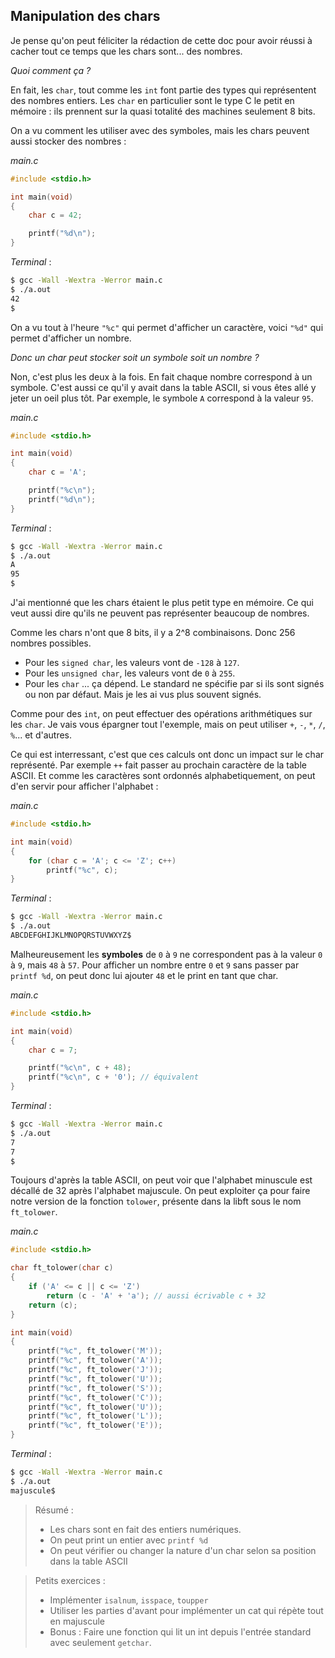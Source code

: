 ## Manipulation des chars

Je pense qu'on peut féliciter la rédaction de cette doc pour avoir réussi à cacher tout ce temps que les chars sont... des nombres.

*Quoi comment ça ?*

En fait, les `char`, tout comme les `int` font partie des types qui représentent des nombres entiers. Les `char` en particulier sont le type C le petit en mémoire : ils prennent sur la quasi totalité des machines seulement 8 bits.

On a vu comment les utiliser avec des symboles, mais les chars peuvent aussi stocker des nombres :

*main.c*
```c
#include <stdio.h>

int main(void)
{
	char c = 42;

	printf("%d\n");
}
```
*Terminal* :
```sh
$ gcc -Wall -Wextra -Werror main.c
$ ./a.out
42
$
```

On a vu tout à l'heure `"%c"` qui permet d'afficher un caractère, voici `"%d"` qui permet d'afficher un nombre.

*Donc un char peut stocker soit un symbole soit un nombre ?*

Non, c'est plus les deux à la fois. En fait chaque nombre correspond à un symbole. C'est aussi ce qu'il y avait dans la table ASCII, si vous êtes allé y jeter un oeil plus tôt. Par exemple, le symbole `A` correspond à la valeur `95`.

*main.c*
```c
#include <stdio.h>

int main(void)
{
	char c = 'A';

	printf("%c\n");
	printf("%d\n");
}
```
*Terminal* :
```sh
$ gcc -Wall -Wextra -Werror main.c
$ ./a.out
A
95
$
```

J'ai mentionné que les chars étaient le plus petit type en mémoire. Ce qui veut aussi dire qu'ils ne peuvent pas représenter beaucoup de nombres.

Comme les chars n'ont que 8 bits, il y a 2^8 combinaisons. Donc 256 nombres possibles.
- Pour les `signed char`, les valeurs vont de `-128` à `127`.
- Pour les `unsigned char`, les valeurs vont de `0` à `255`.
- Pour les `char` ... ça dépend. Le standard ne spécifie par si ils sont signés ou non par défaut. Mais je les ai vus plus souvent signés.

Comme pour des `int`, on peut effectuer des opérations arithmétiques sur les `char`. Je vais vous épargner tout l'exemple, mais on peut utiliser `+`, `-`, `*`, `/`, `%`... et d'autres.

Ce qui est interressant, c'est que ces calculs ont donc un impact sur le char représenté. Par exemple `++` fait passer au prochain caractère de la table ASCII. Et comme les caractères sont ordonnés alphabetiquement, on peut d'en servir pour afficher l'alphabet :

*main.c*
```c
#include <stdio.h>

int main(void)
{
	for (char c = 'A'; c <= 'Z'; c++)
		printf("%c", c);
}
```
*Terminal* :
```sh
$ gcc -Wall -Wextra -Werror main.c
$ ./a.out
ABCDEFGHIJKLMNOPQRSTUVWXYZ$
```

Malheureusement les __symboles__ de `0` à `9` ne correspondent pas à la valeur `0` à `9`, mais `48` à `57`. Pour afficher un nombre entre `0` et `9` sans passer par `printf %d`, on peut donc lui ajouter `48` et le print en tant que char.

*main.c*
```c
#include <stdio.h>

int main(void)
{
	char c = 7;

	printf("%c\n", c + 48);
	printf("%c\n", c + '0'); // équivalent
}
```
*Terminal* :
```sh
$ gcc -Wall -Wextra -Werror main.c
$ ./a.out
7
7
$
```

Toujours d'après la table ASCII, on peut voir que l'alphabet minuscule est décallé de 32 après l'alphabet majuscule. On peut exploiter ça pour faire notre version de la fonction `tolower`, présente dans la libft sous le nom `ft_tolower`.

*main.c*
```c
#include <stdio.h>

char ft_tolower(char c)
{
	if ('A' <= c || c <= 'Z')
		return (c - 'A' + 'a'); // aussi écrivable c + 32
	return (c);
}

int main(void)
{
	printf("%c", ft_tolower('M'));
	printf("%c", ft_tolower('A'));
	printf("%c", ft_tolower('J'));
	printf("%c", ft_tolower('U'));
	printf("%c", ft_tolower('S'));
	printf("%c", ft_tolower('C'));
	printf("%c", ft_tolower('U'));
	printf("%c", ft_tolower('L'));
	printf("%c", ft_tolower('E'));
}
```
*Terminal* :
```sh
$ gcc -Wall -Wextra -Werror main.c
$ ./a.out
majuscule$
```

> Résumé :
> - Les chars sont en fait des entiers numériques.
> - On peut print un entier avec `printf %d`
> - On peut vérifier ou changer la nature d'un char selon sa position dans la table ASCII

> Petits exercices :
> - Implémenter `isalnum`, `isspace`, `toupper`
> - Utiliser les parties d'avant pour implémenter un cat qui répète tout en majuscule
> - Bonus : Faire une fonction qui lit un int depuis l'entrée standard avec seulement `getchar`.
